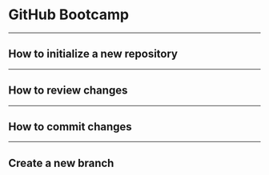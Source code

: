 <!-- slides.md -->

# GitHub Bootcamp

---

## How to initialize a new repository

---

## How to review changes

---

## How to commit changes

---

## Create a new branch
